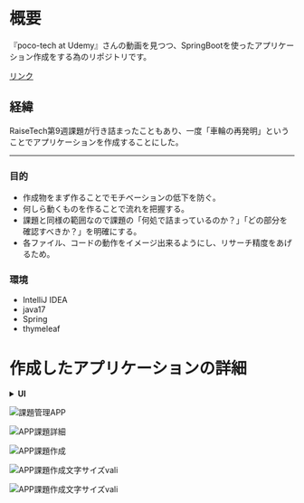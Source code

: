 # 概要

『poco-tech at Udemy』さんの動画を見つつ、SpringBootを使ったアプリケーション作成をする為のリポジトリです。

[リンク](https://www.udemy.com/course/intellij-spring-boot/)

## 経緯
RaiseTech第9週課題が行き詰まったこともあり、一度「車輪の再発明」ということでアプリケーションを作成することにした。

---

### 目的
- 作成物をまず作ることでモチベーションの低下を防ぐ。
- 何しら動くものを作ることで流れを把握する。
- 課題と同様の範囲なので課題の「何処で詰まっているのか？」「どの部分を確認すべきか？」を明確にする。
- 各ファイル、コードの動作をイメージ出来るようにし、リサーチ精度をあげるため。


### 環境
- IntelliJ IDEA
- java17
- Spring
- thymeleaf


# 作成したアプリケーションの詳細

<details>
<summary><b>UI</b></summary>

課題管理アプリケーションのトップページ。見た目はこのようになりました。ごく簡易的なものです。
<img width="733" alt="スクリーンショット 2023-07-03 12 22 27" src="https://github.com/gotokaka/IssueTrackingApp/assets/120085564/129d9415-3171-4225-b568-85830cdd830c">

課題一覧画面です。Bootstrapのdocsよりテーブルのデザインを選択しました。
<img width="1762" alt="スクリーンショット 2023-07-03 21 26 41" src="https://github.com/gotokaka/IssueTrackingApp/assets/120085564/00b03236-a863-4e7f-9cad-2d548b154ba5">

課題作成画面です。キャンセルで課題一覧画面に遷移出来ます。
<img width="1778" alt="スクリーンショット 2023-07-03 20 41 32" src="https://github.com/gotokaka/IssueTrackingApp/assets/120085564/1aa54a00-5e76-4474-b719-d16aa4d92780">


</details>




![課題管理APP](https://github.com/gotokaka/IssueTrackingApp/assets/120085564/6c6e6f43-d8d4-49cb-92bb-1b3e9f348451)


![APP課題詳細](https://github.com/gotokaka/IssueTrackingApp/assets/120085564/cdc66726-1f4c-4bd3-9180-451a2ca8f496)


![APP課題作成](https://github.com/gotokaka/IssueTrackingApp/assets/120085564/0a9515d2-01cd-43ac-b39d-b77da456c9f1)


![APP課題作成文字サイズvali](https://github.com/gotokaka/IssueTrackingApp/assets/120085564/20742dc6-1faa-4332-b5cc-855913bb2a8d)



![APP課題作成文字サイズvali](https://github.com/gotokaka/IssueTrackingApp/assets/120085564/136cd33b-2469-41fd-a711-4612063bafa8)




